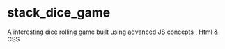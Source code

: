 # stack_dice_game
A interesting dice rolling game built using advanced JS concepts , Html &amp; CSS
